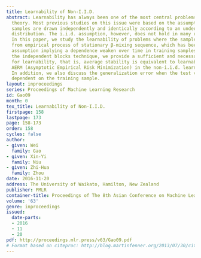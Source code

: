 ```yaml
---
title: Learnability of Non-I.I.D.
abstract: Learnability has always been one of the most central problems in learning
  theory. Most previous studies on this issue were based on the assumption that the
  samples are drawn independently and identically according to an underlying (unknown)
  distribution. The i.i.d. assumption, however, does not hold in many real applications.
  In this paper, we study the learnability of problems where the samples are drawn
  from empirical process of stationary β-mixing sequence, which has been a widely-used
  assumption implying a dependence weaken over time in training samples. By utilizing
  the independent blocks technique, we provide a sufficient and necessary condition
  for learnability, that is, average stability is equivalent to learnability with
  AERM (Asymptotic Empirical Risk Minimization) in the non-i.i.d. learning setting.
  In addition, we also discuss the generalization error when the test variable is
  dependent on the training sample.
layout: inproceedings
series: Proceedings of Machine Learning Research
id: Gao09
month: 0
tex_title: Learnability of Non-I.I.D.
firstpage: 158
lastpage: 173
page: 158-173
order: 158
cycles: false
author:
- given: Wei
  family: Gao
- given: Xin-Yi
  family: Niu
- given: Zhi-Hua
  family: Zhou
date: 2016-11-20
address: The University of Waikato, Hamilton, New Zealand
publisher: PMLR
container-title: Proceedings of The 8th Asian Conference on Machine Learning
volume: '63'
genre: inproceedings
issued:
  date-parts:
  - 2016
  - 11
  - 20
pdf: http://proceedings.mlr.press/v63/Gao09.pdf
# Format based on citeproc: http://blog.martinfenner.org/2013/07/30/citeproc-yaml-for-bibliographies/
---
```


